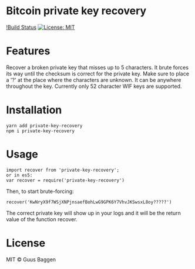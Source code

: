 # Bitcoin private key recovery

[!Build Status](https://travis-ci.org/GuusBaggen/privatekeyrecovery.svg?branch=master) 
[![License: MIT](https://img.shields.io/badge/License-MIT-blue.svg)](https://opensource.org/licenses/MIT)

# Features
Recover a broken private key that misses up to 5 characters. It brute forces its way until the checksum is correct for the private key. Make sure to place a '?' at the place where the characters are unknown. It can be anywhere throughout the key. Currently only 52 character WIF keys are supported.

# Installation
```
yarn add private-key-recovery 
npm i private-key-recovery
```

# Usage

```
import recover from 'private-key-recovery';
or in es5: 
var recover = require('private-key-recovery')
```

Then, to start brute-forcing:
```
recover('KwNryX9f7WSjXNPjnsaefBohLwG9GPK6Y7VhvJKSwsxL8oy?????')
```

The correct private key will show up in your logs and it will be the return value of the function recover.

# License

MIT © Guus Baggen

